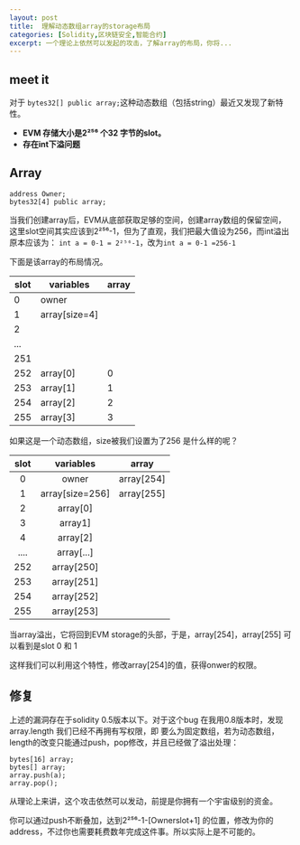 ```yaml
---
layout: post
title:  理解动态数组array的storage布局
categories: [Solidity,区块链安全,智能合约]
excerpt: 一个理论上依然可以发起的攻击，了解array的布局，你将...
---
```

## meet it

对于 ```bytes32[] public array;```这种动态数组（包括string）最近又发现了新特性。

* **EVM 存储大小是2²⁵⁶ 个32 字节的slot。**
* **存在int下溢问题**





## Array

```sol
address Owner;
bytes32[4] public array;
```

当我们创建array后，EVM从底部获取足够的空间，创建array数组的保留空间，这里slot空间其实应该到2²⁵⁶-1，但为了直观，我们把最大值设为256，而int溢出原本应该为： ```int a = 0-1 = 2²⁵⁶-1```，改为```int a = 0-1 =256-1```

下面是该array的布局情况。

| slot | variables     | array |
| ---- | ------------- | ----- |
| 0    | owner         |       |
| 1    | array[size=4] |       |
| 2    |               |       |
| ...  |               |       |
| 251  |               |       |
| 252  | array[0]      | 0     |
| 253  | array[1]      | 1     |
| 254  | array[2]      | 2     |
| 255  | array[3]      | 3     |





如果这是一个动态数组，size被我们设置为了256 是什么样的呢？

| slot |    variables    |   array    |
| :--: | :-------------: | :--------: |
|  0   |      owner      | array[254] |
|  1   | array[size=256] | array[255] |
|  2   |    array[0]     |            |
|  3   |     array1]     |            |
|  4   |    array[2]     |            |
| .... |   array[...]    |            |
| 252  |   array[250]    |            |
| 253  |   array[251]    |            |
| 254  |   array[252]    |            |
| 255  |   array[253]    |            |
 当array溢出，它将回到EVM storage的头部，于是，array[254]，array[255] 可以看到是slot 0 和 1

这样我们可以利用这个特性，修改array[254]的值，获得onwer的权限。

## 修复

上述的漏洞存在于solidity 0.5版本以下。对于这个bug 在我用0.8版本时，发现array.length 我们已经不再拥有写权限，即 要么为固定数组，若为动态数组，length的改变只能通过push，pop修改，并且已经做了溢出处理：

````sol
bytes[16] array;
bytes[] array;
array.push(a);
array.pop();
````

从理论上来讲，这个攻击依然可以发动，前提是你拥有一个宇宙级别的资金。

你可以通过push不断叠加，达到2²⁵⁶-1-[Ownerslot+1] 的位置，修改为你的address，不过你也需要耗费数年完成这件事。所以实际上是不可能的。